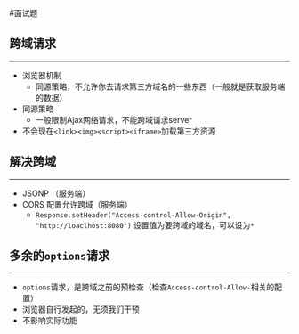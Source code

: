 #面试题 

## 跨域请求
---
- 浏览器机制
	- 同源策略，不允许你去请求第三方域名的一些东西（一般就是获取服务端的数据）
- 同源策略
	- 一般限制Ajax网络请求，不能跨域请求server
- 不会现在`<link><img><script><iframe>`加载第三方资源


## 解决跨域
---
- JSONP （服务端）
- CORS 配置允许跨域（服务端）
	- `Response.setHeader("Access-control-Allow-Origin", "http://loaclhost:8080")` 设置值为要跨域的域名，可以设为`*`



## 多余的`options`请求
---
- `options`请求，是跨域之前的预检查（检查`Access-control-Allow-`相关的配置）
- 浏览器自行发起的，无须我们干预
- 不影响实际功能